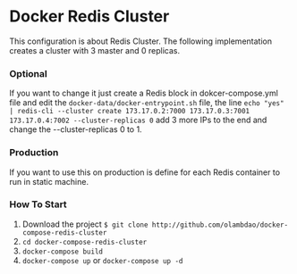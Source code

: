 # Docker Redis Cluster
This configuration is about Redis Cluster. The following implementation
creates a cluster with 3 master and 0 replicas.

### Optional
If you want to change it just create a Redis block in dokcer-compose.yml
file and edit the `docker-data/docker-entrypoint.sh` file, the line
`echo "yes" | redis-cli --cluster create 173.17.0.2:7000 173.17.0.3:7001 173.17.0.4:7002 --cluster-replicas 0`
add 3 more IPs to the end and change the --cluster-replicas 0 to 1.

### Production
If you want to use this on production is define for each Redis container to
run in static machine.

### How To Start
1. Download the project `$ git clone http://github.com/olambdao/docker-compose-redis-cluster`
2. `cd docker-compose-redis-cluster`
3. `docker-compose build`
4. `docker-compose up` or `docker-compose up -d`
